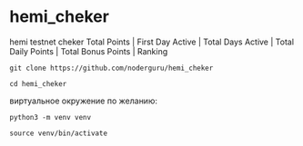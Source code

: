 # hemi_cheker
hemi testnet cheker Total Points | First Day Active | Total Days Active | Total Daily Points | Total Bonus Points | Ranking


```git clone https://github.com/noderguru/hemi_cheker```

```cd hemi_cheker```

виртуальное окружение по желанию:

```python3 -m venv venv```

```source venv/bin/activate```

